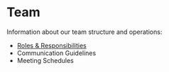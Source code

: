 # Team

Information about our team structure and operations:

- [Roles & Responsibilities](roles.md)
- Communication Guidelines
- Meeting Schedules
